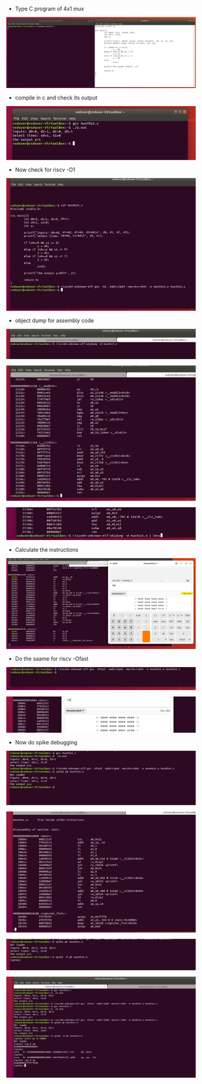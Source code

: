 - Type C program of 4x1 mux

![image alt](https://github.com/PyCoder369/VSDSquadron-Mini-research-internship/blob/cd52acc543bba3af1f9373a36c403ef9ebbff664/c1.png)

- compile in c and check its output

![image alt](https://github.com/PyCoder369/VSDSquadron-Mini-research-internship/blob/3dcfc887003b465670cbcf2b067b81f920f18d12/c2.png)

- Now check for riscv -O1

![image alt](https://github.com/PyCoder369/VSDSquadron-Mini-research-internship/blob/9f06d7aa81ab604422209bbed999de91b3e0a0f5/c3.png)

- object dump for assembly code

![image alt](https://github.com/PyCoder369/VSDSquadron-Mini-research-internship/blob/d0b4d5fecb68b09c8fd3784517d03653190b6796/c4.png)

![image alt](https://github.com/PyCoder369/VSDSquadron-Mini-research-internship/blob/d0b4d5fecb68b09c8fd3784517d03653190b6796/c5.png)

![image alt](https://github.com/PyCoder369/VSDSquadron-Mini-research-internship/blob/d0b4d5fecb68b09c8fd3784517d03653190b6796/c6.png)

- Calculate the instructions

![image alt](https://github.com/PyCoder369/VSDSquadron-Mini-research-internship/blob/d0b4d5fecb68b09c8fd3784517d03653190b6796/c8.png)

- Do the saame for riscv -Ofast

![image alt](https://github.com/PyCoder369/VSDSquadron-Mini-research-internship/blob/d0b4d5fecb68b09c8fd3784517d03653190b6796/c9.png)

![image alt](https://github.com/PyCoder369/VSDSquadron-Mini-research-internship/blob/d0b4d5fecb68b09c8fd3784517d03653190b6796/c10.png)

- Now do spike debugging

![image alt](https://github.com/PyCoder369/VSDSquadron-Mini-research-internship/blob/d0b4d5fecb68b09c8fd3784517d03653190b6796/c11.png)

![image alt](https://github.com/PyCoder369/VSDSquadron-Mini-research-internship/blob/d0b4d5fecb68b09c8fd3784517d03653190b6796/c12.png)

![image alt](https://github.com/PyCoder369/VSDSquadron-Mini-research-internship/blob/d0b4d5fecb68b09c8fd3784517d03653190b6796/c13.png)

![image alt](https://github.com/PyCoder369/VSDSquadron-Mini-research-internship/blob/d0b4d5fecb68b09c8fd3784517d03653190b6796/c14.png)

